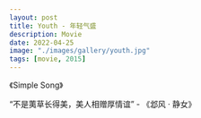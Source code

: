 ```yaml
---
layout: post
title: Youth - 年轻气盛 
description: Movie
date: 2022-04-25
image: "./images/gallery/youth.jpg"
tags: [movie, 2015]
---
```



《Simple Song》

“不是荑草长得美，美人相赠厚情谊” - 《邶风 · 静女》